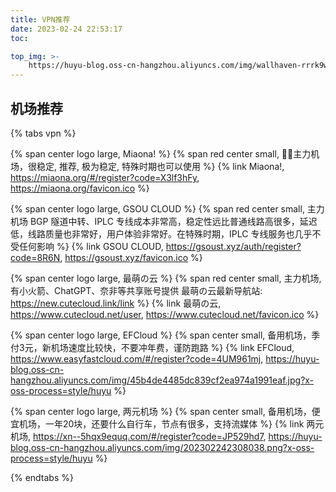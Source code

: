 ```yaml
---
title: VPN推荐
date: 2023-02-24 22:53:17
toc:

top_img: >-
    https://huyu-blog.oss-cn-hangzhou.aliyuncs.com/img/wallhaven-rrrk9w_2560x1440.webp?x-oss-process=style/huyu
---
```


## 机场推荐

{% tabs vpn %}



<!-- tab Miaona!@fas fa-star -->

{% span center logo large, Miaona! %}
{% span red center small, 👍🏻主力机场，很稳定, 推荐, 极为稳定, 特殊时期也可以使用  %}
{% link Miaona!, https://miaona.org/#/register?code=X3lf3hFy, https://miaona.org/favicon.ico %}

<!-- endtab -->

<!-- tab GSOU CLOUD@fas fa-star -->

{% span center logo large, GSOU CLOUD %}
{% span red center small, 主力机场 BGP 隧道中转、IPLC 专线成本非常高，稳定性远比普通线路高很多，延迟低，线路质量也非常好，用户体验非常好。在特殊时期，IPLC 专线服务也几乎不受任何影响 %}
{% link GSOU CLOUD, https://gsoust.xyz/auth/register?code=8R6N, https://gsoust.xyz/favicon.ico %}

<!-- endtab -->

<!-- tab 最萌の云@fas fa-star -->

{% span center logo large, 最萌の云 %}
{% span red center small, 主力机场, 有小火箭、ChatGPT、奈非等共享账号提供 最萌の云最新导航站: https://new.cutecloud.link/link %}
{% link 最萌の云, https://www.cutecloud.net/user, https://www.cutecloud.net/favicon.ico %}

<!-- endtab -->

<!-- tab EFCloud -->

{% span center logo large, EFCloud %}
{% span center small, 备用机场，季付3元，新机场速度比较快，不要冲年费，谨防跑路 %}
{% link EFCloud, https://www.easyfastcloud.com/#/register?code=4UM961mj, https://huyu-blog.oss-cn-hangzhou.aliyuncs.com/img/45b4de4485dc839cf2ea974a1991eaf.jpg?x-oss-process=style/huyu %}

<!-- endtab -->

<!-- tab 两元机场 -->

{% span center logo large, 两元机场 %}
{% span center small, 备用机场，便宜机场，一年20块，还要什么自行车，节点有很多，支持流媒体 %}
{% link 两元机场, https://xn--5hqx9equq.com/#/register?code=JP529hd7, https://huyu-blog.oss-cn-hangzhou.aliyuncs.com/img/202302242308038.png?x-oss-process=style/huyu %}

<!-- endtab -->

{% endtabs %}
